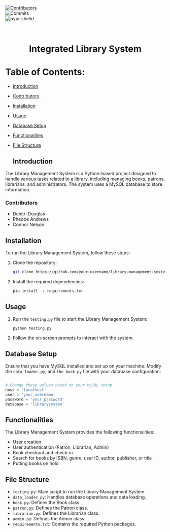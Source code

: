  
<!-- PROJECT SHIELDS -->  
[![Contributors][contributors-shield]][contributors-url]  
![Commits][commit-shield]  
![pypi-shield]  

<br />  
<div align="center">  
    <h1 align="center">Integrated Library System 
</div>  
  
  
<!-- TABLE OF CONTENTS -->  
  
# Table of Contents:  
- [Introduction](#introduction)  
- [Contributors](#contributors)
- [Installation](#installation)
- [Usage](#usage)
- [Database Setup](#database-setup)
- [Functionalities](#functionalities)
- [File Structure](#file-structure)


  ## Introduction

The Library Management System is a Python-based project designed to handle various tasks related to a library, including managing books, patrons, librarians, and administrators. The system uses a MySQL database to store information.


### Contributors  
- Denitri Douglas
- Pheobe Andrews
- Connor Nelson


## Installation

To run the Library Management System, follow these steps:

1. Clone the repository:

   ```bash
   git clone https://github.com/your-username/library-management-system.git
   ```

2. Install the required dependencies:

   ```bash
   pip install -r requirements.txt
   ```

## Usage

1. Run the `testing.py` file to start the Library Management System:

   ```bash
   python testing.py
   ```

2. Follow the on-screen prompts to interact with the system.

## Database Setup

Ensure that you have MySQL installed and set up on your machine. Modify the `data_loader.py`, and `the book.py` file with your database configuration:

```python

# Change these values based on your MySQL setup
host = 'localhost'
user = 'your_username'
password = 'your_password'
database = 'librarysystem'
```

## Functionalities

The Library Management System provides the following functionalities:

- User creation 
- User authentication (Patron, Librarian, Admin)
- Book checkout and check-in
- Search for books by ISBN, genre, user ID, author, publisher, or title
- Putting books on hold


## File Structure

- `testing.py`: Main script to run the Library Management System.
- `data_loader.py`: Handles database operations and data loading.
- `book.py`: Defines the Book class.
- `patron.py`: Defines the Patron class.
- `librarian.py`: Defines the Librarian class.
- `admin.py`: Defines the Admin class.
- `requirements.txt`: Contains the required Python packages.



<!-- MARKDOWN LINKS & IMAGES  -->  
  
[contributors-shield]: https://img.shields.io/github/contributors/DSDouglas/Integrated-Library-System 
[contributors-url]: https://github.com/DSDouglas/Integrated-Library-System/graphs/contributors  
[commit-shield]: https://img.shields.io/github/last-commit/DSDouglas/Integrated-Library-System 
[pypi-shield]: https://img.shields.io/pypi/pyversions/iconsdk
